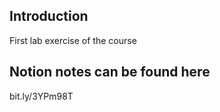 ## Introduction

First lab exercise of the course 

## Notion notes can be found here 
bit.ly/3YPm98T

